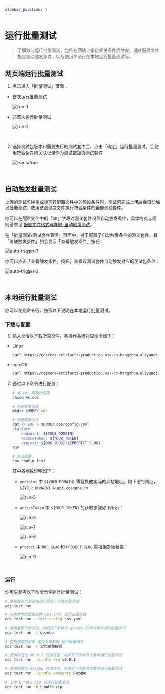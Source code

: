 ```yaml
---
sidebar_position: 5
---
```


# 运行批量测试

> 了解如何运行批量测试，包括在网站上指定相关条件后触发、通过配置文件指定自动触发条件，以及使用命令行在本地运行批量测试等。

## 网页端运行批量测试

1. 点击进入「批量测试」页面：

- 首次运行批量测试

  ![run-1](../img/run-1.png)

- 非首次运行批量测试

  ![run-2](../img/run-2.png)

<br />

2. 选择测试包版本和需要执行的测试套件后，点击「确定」运行批量测试，会使用符合条件的关联记录作为测试数据执测试套件：

   ![run-wfrun](../img/run-wfrun.png)

<br />

## 自动触发批量测试

上传的测试包种类或标签符配置文件中的预设条件时，测试包完成上传后会自动触发批量测试，使用该测试包文件执行符合条件的全部测试套件。

你可以在配置文件中的「on」字段对测试套件设置自动触发条件，具体格式与规则请参见 [配置文件格式与样例-自动触发测试](../regression/9-yaml-sample.md#auto-triggering)。

在「批量测试-测试套件管理」页面中，对于配置了自动触发条件的测试套件，其「关联触发条件」列会显示「查看触发条件」按钮：

![auto-trigger-1](../img/auto-trigger-1.png)

你可以点击「查看触发条件」按钮，查看该测试套件自动触发对应的测试包条件：

![auto-trigger-2](../img/auto-trigger-2.png)

<br />

## 本地运行批量测试

你可以使用命令行，按照以下说明在本地运行批量测试。

### 下载与配置

1. 输入命令以下载所需文件，各操作系统对应命令如下：

- Linux

  ```bash
  curl https://coscene-artifacts-production.oss-cn-hangzhou.aliyuncs.com/cos/linux/amd64/latest/cos -o cos
  ```

- macOS

  ```bash
  curl https://coscene-artifacts-production.oss-cn-hangzhou.aliyuncs.com/cos/darwin/amd64/latest/cos -o cos
  ```

2. 通过以下命令进行配置：

   ```bash
   # 给 cos 可执行权限
   chmod +x cos

   # 创建配置目录
   mkdir $HOME/.cos

   # 创建配置文件
   cat << EOF > $HOME/.cos/config.yaml
   platform:
       endpoint: ${YOUR_DOMAIN}
       accessToken: ${YOUR_TOKEN}
       project: ${ORG_SLUG}/${PROJECT_SLUG}
   EOF

   # 验证配置
   cos config list
   ```

   其中各参数说明如下：

   - `endpoint` 中 `${YOUR_DOMAIN}` 需替换成实际的网站地址。如下图的网址，`${YOUR_DOMAIN}` 为 `api.coscene.cn`

     ![run-5](../img/cli-1.png)

   - `accessToken` 中 `${YOUR_TOKEN}` 的获取步骤如下所示：

     ![run-6](../img/cli-2.png)

     ![run-7](../img/cli-3.png)

     ![run-8](../img/cli-4.png)

   - `project` 中 `ORG_SLUG` 和 `PROJECT_SLUG` 需根据实际替换：

     ![run-9](../img/cli-5.png)

  <br />
    
### 运行

你可以参考以下命令示例运行批量测试：

```bash
# 使用最新的测试包运行项目下所有批量测试
cos test run

# 只用本地的配置文件 cos.yaml 运行批量测试
cos test run --test-config cos.yaml

# 使用最新的测试包，对项目下名称为 gazebo 的测试套件运行批量测试
cos test run -t gezebo

# 使用指定的记录 定位采集数据 运行批量测试
cos test run -r 定位采集数据

# 使用标签为 v0.0.1 的测试包，对项目下所有测试套件运行批量测试
cos test run --bundle-tag v0.0.1

# 使用种类为 Gazebo 的测试包，对项目下所有测试套件运行批量测试
cos test run --bundle-category Gazebo

# 上传 bundle.zip 并运行批量测试
cos test run -b bundle.zip
```

 <br />
